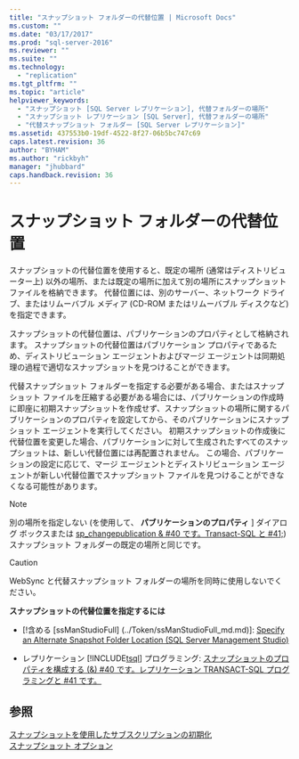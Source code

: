 ```yaml
---
title: "スナップショット フォルダーの代替位置 | Microsoft Docs"
ms.custom: ""
ms.date: "03/17/2017"
ms.prod: "sql-server-2016"
ms.reviewer: ""
ms.suite: ""
ms.technology: 
  - "replication"
ms.tgt_pltfrm: ""
ms.topic: "article"
helpviewer_keywords: 
  - "スナップショット [SQL Server レプリケーション], 代替フォルダーの場所"
  - "スナップショット レプリケーション [SQL Server], 代替フォルダーの場所"
  - "代替スナップショット フォルダー [SQL Server レプリケーション]"
ms.assetid: 437553b0-19df-4522-8f27-06b5bc747c69
caps.latest.revision: 36
author: "BYHAM"
ms.author: "rickbyh"
manager: "jhubbard"
caps.handback.revision: 36
---
```

# スナップショット フォルダーの代替位置
  スナップショットの代替位置を使用すると、既定の場所 (通常はディストリビューター上) 以外の場所、または既定の場所に加えて別の場所にスナップショット ファイルを格納できます。 代替位置には、別のサーバー、ネットワーク ドライブ、またはリムーバブル メディア (CD-ROM またはリムーバブル ディスクなど) を指定できます。  
  
 スナップショットの代替位置は、パブリケーションのプロパティとして格納されます。 スナップショットの代替位置はパブリケーション プロパティであるため、ディストリビューション エージェントおよびマージ エージェントは同期処理の過程で適切なスナップショットを見つけることができます。  
  
 代替スナップショット フォルダーを指定する必要がある場合、またはスナップショット ファイルを圧縮する必要がある場合には、パブリケーションの作成時に即座に初期スナップショットを作成せず、スナップショットの場所に関するパブリケーションのプロパティを設定してから、そのパブリケーションにスナップショット エージェントを実行してください。 初期スナップショットの作成後に代替位置を変更した場合、パブリケーションに対して生成されたすべてのスナップショットは、新しい代替位置には再配置されません。 この場合、パブリケーションの設定に応じて、マージ エージェントとディストリビューション エージェントが新しい代替位置でスナップショット ファイルを見つけることができなくなる可能性があります。  
  
> [!NOTE]  
>  別の場所を指定しない (を使用して、 **パブリケーションのプロパティ** ] ダイアログ ボックスまたは [sp_changepublication & #40 です。Transact-SQL と #41;](../../relational-databases/system-stored-procedures/sp-changepublication-transact-sql.md))スナップショット フォルダーの既定の場所と同じです。  
  
> [!CAUTION]  
>  WebSync と代替スナップショット フォルダーの場所を同時に使用しないでください。  
  
 **スナップショットの代替位置を指定するには**  
  
-   [!含める [ssManStudioFull] (../Token/ssManStudioFull_md.md)]: [Specify an Alternate Snapshot Folder Location &#40;SQL Server Management Studio&#41;](../../relational-databases/replication/publish/specify-an-alternate-snapshot-folder-location-sql-server-management-studio.md)  
  
-   レプリケーション [!INCLUDE[tsql](../../includes/tsql-md.md)] プログラミング: [スナップショットのプロパティを構成する (&) #40 です。レプリケーション TRANSACT-SQL プログラミングと #41 です。](../../relational-databases/replication/publish/configure-snapshot-properties-replication-transact-sql-programming.md)  
  
## 参照  
 [スナップショットを使用したサブスクリプションの初期化](../../relational-databases/replication/initialize-a-subscription-with-a-snapshot.md)   
 [スナップショット オプション](../../relational-databases/replication/snapshot-options.md)  
  
  